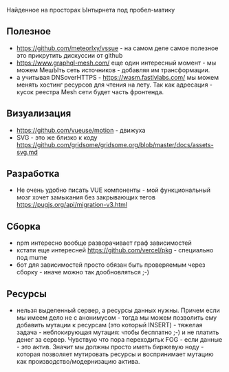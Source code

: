 Найденное на просторах Ынтырнета под пробел-матику

## Полезное

* https://github.com/meteorlxy/vssue - на самом деле самое полезное это прикрутить дискуссии от github
* https://www.graphql-mesh.com/ еще один интересный момент - мы можем МешЫть сеть источников - добавляя им трансформации.
* а учитывая DNSoverHTTPS - https://wasm.fastlylabs.com/ мы можем менять хостинг ресурсов для чтения на лету. Так как адресация - кусок реестра Mesh сети будет часть фронтенда.

## Визуализация

* https://github.com/vueuse/motion - движуха
* SVG - это же близко к коду https://github.com/gridsome/gridsome.org/blob/master/docs/assets-svg.md

## Разработка

* Не очень удобно писать VUE компоненты - мой функциональный мозг хочет замыкания без закрывающих тегов https://pugjs.org/api/migration-v3.html

## Сборка

* npm интересно вообще разворачивает граф зависимостей
* кстати еще интересней https://github.com/vercel/pkg - специально под mume
* бот для зависимостей просто обязан быть проверяемым через сборку - иначе можно так дообновляться ;-)

## Ресурсы

* нельзя выделенный сервер, а ресурсы данных нужны. Причем если мы имеем дело не с анонимусом - тогда мы можем позволить ему добавить мутации к ресурсам (это который INSERT) - тяжелая задача - неблокирующая мутация: чтобы бесплатно ;-) и не платить денег за сервер. Чувствую что пора переходитьк FOG - если данные - это актив. Значит мы должны просто иметь биржевую ноду - которая позволяет мутировать ресурсы и воспринимает мутацию как производство/модернизацию актива.